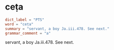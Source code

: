 # ceṭa

``` toml
dict_label = "PTS"
word = "ceṭa"
summary = "servant, a boy Ja.iii.478. See next."
grammar_comment = "a"
```

servant, a boy Ja.iii.478. See next.

